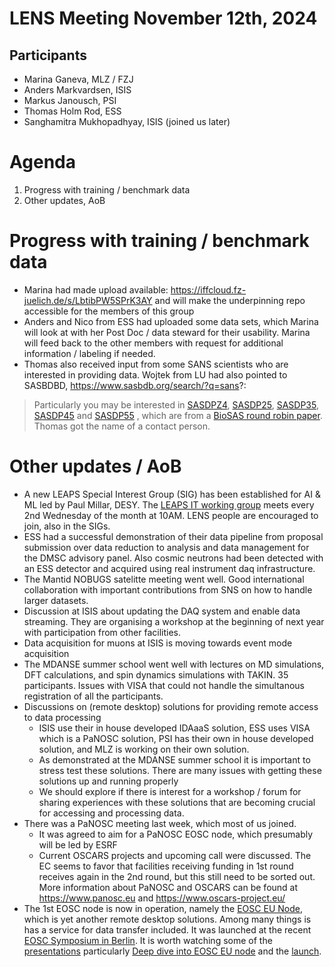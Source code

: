 # LENS Meeting November 12th, 2024

## Participants

* Marina Ganeva, MLZ / FZJ
* Anders Markvardsen, ISIS
* Markus Janousch, PSI
* Thomas Holm Rod, ESS
* Sanghamitra Mukhopadhyay, ISIS (joined us later)

# Agenda

1. Progress with training / benchmark data
1. Other updates, AoB

# Progress with training / benchmark data

* Marina had made upload available: https://iffcloud.fz-juelich.de/s/LbtibPW5SPrK3AY and will make the underpinning repo accessible for the members of this group
* Anders and Nico from ESS had uploaded some data sets, which Marina will look at with her Post Doc / data steward for their usability. Marina will feed back to the other members with request for additional information / labeling if needed.
* Thomas also received input from some SANS scientists who are interested in providing data. Wojtek from LU had also pointed to SASBDBD, https://www.sasbdb.org/search/?q=sans?: 
> Particularly you may be interested in  [SASDPZ4](https://scripts.iucr.org/cgi-bin/cr.cgi?rm=sasbdb&sasbdbId=SASDPZ4), [SASDP25](https://scripts.iucr.org/cgi-bin/cr.cgi?rm=sasbdb&sasbdbId=SASDP25), [SASDP35](https://scripts.iucr.org/cgi-bin/cr.cgi?rm=sasbdb&sasbdbId=SASDP35), [SASDP45](https://scripts.iucr.org/cgi-bin/cr.cgi?rm=sasbdb&sasbdbId=SASDP45) and [SASDP55](https://scripts.iucr.org/cgi-bin/cr.cgi?rm=sasbdb&sasbdbId=SASDP55) , which are from a [BioSAS round robin paper](https://journals.iucr.org/d/issues/2022/11/00/cb5140/index.html). Thomas got the name of a contact person. 


# Other updates / AoB

* A new LEAPS Special Interest Group (SIG) has been established for AI & ML led by Paul Millar, DESY. The [LEAPS IT working group](https://leaps-wg3.desy.de/) meets every 2nd Wednesday of the month at 10AM. LENS people are encouraged to join, also in the SIGs. 
* ESS had a successful demonstration of their data pipeline from proposal submission over data reduction to analysis and data management for the DMSC advisory panel. Also cosmic neutrons had been detected with an ESS detector and acquired using real instrument daq infrastructure. 
* The Mantid NOBUGS satelitte meeting went well. Good international collaboration with important contributions from SNS on how to handle larger datasets.
* Discussion at ISIS about updating the DAQ system and enable data streaming. They are organising a workshop at the beginning of next year with participation from other facilities. 
* Data acquisition for muons at ISIS is moving towards event mode acquisition
* The MDANSE summer school went well with lectures on MD simulations, DFT calculations, and spin dynamics simulations with TAKIN. 35 participants. Issues with VISA that could not handle the simultanous registration of all the participants. 
* Discussions on (remote desktop) solutions for providing remote access to data processing
  - ISIS use their in house developed IDAaaS solution, ESS uses VISA which is a PaNOSC solution, PSI has their own in house developed solution, and MLZ is working on their own solution. 
  - As demonstrated at the MDANSE summer school it is important to stress test these solutions. There are many issues with getting these solutions up and running properly
  * We should explore if there is interest for a workshop / forum for sharing experiences with these solutions that are becoming crucial for accessing and processing data. 
* There was a PaNOSC meeting last week, which most of us joined. 
  - It was agreed to aim for a PaNOSC EOSC node, which presumably will be led by ESRF
  - Current OSCARS projects and upcoming call were discussed. The EC seems to favor that facilities receiving funding in 1st round receives again in the 2nd round, but this still need to be sorted out. More information about PaNOSC and OSCARS can be found at https://www.panosc.eu and https://www.oscars-project.eu/
* The 1st EOSC node is now in operation, namely the [EOSC EU Node](https://open-science-cloud.ec.europa.eu/), which is yet another remote desktop solutions. Among many things is has a service for data transfer included. It was launched at the recent [EOSC Symposium in Berlin](https://eosc.eu/symposium2024/). It is worth watching some of the [presentations]( https://eosc.eu/eosc-symposium-2024-outcomes-and-resources/) particularly [Deep dive into EOSC EU node](https://www.youtube.com/watch?v=j_5IvsxspA4&t=2227s) and the [launch](https://www.youtube.com/watch?v=j_5IvsxspA4&t=2227s). 




